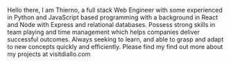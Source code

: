 Hello there, 
I am Thierno, a full stack Web Engineer with some  experienced in Python and JavaScript based programming with a background in React and Node with Express and relational databases. Possess strong skills in team playing and time management which helps companies deliver successful outcomes. Always seeking to learn, and able to grasp and adapt to new concepts quickly and efficiently. Please find my find out more about my projects at visitdiallo.com
